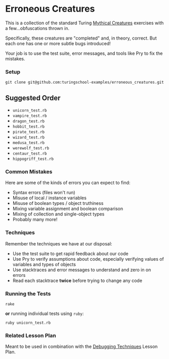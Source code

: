 # Erroneous Creatures

This is a collection of the standard Turing
[Mythical Creatures](https://github.com/turingschool/ruby-exercises/tree/master/mythical-creatures)
exercises with a few...obfuscations thrown in.

Specifically, these creatures are "completed"
and, in theory, correct. But each one has one or more subtle
bugs introduced!

Your job is to use the test suite, error messages,
and tools like Pry to fix the mistakes.

### Setup

```
git clone git@github.com:turingschool-examples/erroneous_creatures.git
```


## Suggested Order

* `unicorn_test.rb`
* `vampire_test.rb`
* `dragon_test.rb`
* `hobbit_test.rb`
* `pirate_test.rb`
* `wizard_test.rb`
* `medusa_test.rb`
* `werewolf_test.rb`
* `centaur_test.rb`
* `hippogriff_test.rb`

### Common Mistakes

Here are some of the kinds of errors you can expect
to find:

* Syntax errors (files won't run)
* Misuse of local / instance variables
* Misuse of boolean types / object truthiness
* Mixing variable assignment and boolean comparison
* Mixing of collection and single-object types
* Probably many more!

### Techniques

Remember the techniques we have at our disposal:

* Use the test suite to get rapid feedback about our code
* Use Pry to verify assumptions about code, especially
verifying values of variables and types of objects
* Use stacktraces and error messages to understand
and zero in on errors
* Read each stacktrace __twice__ before trying to
change any code

### Running the Tests

```
rake
```

__or__ running individual tests using `ruby`:

```
ruby unicorn_test.rb
```

### Related Lesson Plan

Meant to be used in combination with the
[Debugging Techniques](https://github.com/turingschool/lesson_plans/blob/master/ruby_01-object_oriented_programming_with_ruby/debugging.markdown)
Lesson Plan.
